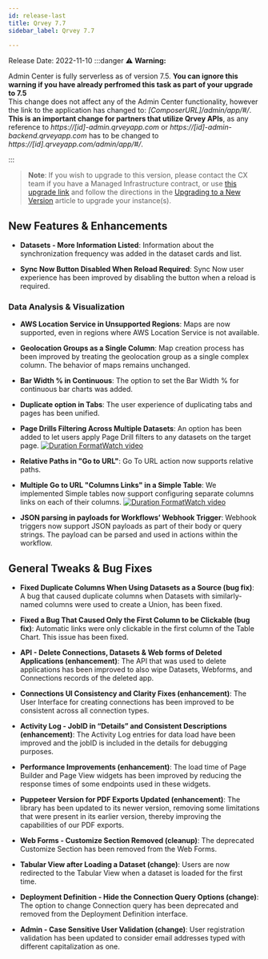 ```yaml
---
id: release-last
title: Qrvey 7.7
sidebar_label: Qrvey 7.7
 
---
```

<div>

Release Date: 2022-11-10
:::danger :warning: **Warning:**

Admin Center is fully serverless as of version 7.5. 
 **You can ignore this warning if you have already perfromed this task as part of your upgrade to 7.5**  
This change does not affect any of the Admin Center functionality, however the link to the application has changed to:  *[ComposerURL]/admin/app/#/*. **This is an important change for partners that utilize Qrvey APIs**, as any reference to *https://[id]-admin.qrveyapp.com* or *https://[id]-admin-backend.qrveyapp.com* has to be changed to *https://[id].qrveyapp.com/admin/app/#/*. 

:::

 >**Note**: If you wish to upgrade to this version, please contact the CX team if you have a Managed Infrastructure contract, or use <a href="https://qrvey-autodeployapp.s3.amazonaws.com/deploy/autodeployappCloudformation-enterprise-7.7.json" target="_blank">this upgrade link</a> and follow the directions in the [Upgrading to a New Version](../get-started/upgrading-versions.md) article to upgrade your instance(s). 


## New Features & Enhancements
 

* **Datasets - More Information Listed**: Information about the synchronization frequency was added in the dataset cards and list.

* **Sync Now Button Disabled When Reload Required**: Sync Now user experience has been improved by disabling the button when a reload is required. 

 
### Data Analysis & Visualization

* **AWS Location Service in Unsupported Regions**: Maps are now supported, even in regions where AWS Location Service is not available.

* **Geolocation Groups as a Single Column**: Map creation process has been improved by treating the geolocation group as a single complex column. The behavior of maps remains unchanged.

* **Bar Width % in Continuous**: The option to set the Bar Width % for continuous bar charts was added.

* **Duplicate option in Tabs**: The user experience of duplicating tabs and pages has been unified.

* **Page Drills Filtering Across Multiple Datasets**: An option has been added to let users apply Page Drill filters to any datasets on the target page. <a href="/docs/video-training/release/version-7.7#page-drills-across-multiple-datasets" target="_blank" className="tooltip"><img alt="Duration Format" src="https://s3.amazonaws.com/cdn.qrvey.com/documentation_assets/release-notes/video_icon.png#thumbnail-20" className="video-icon-png" /><span className="tooltiptext">Watch video</span></a>

* **Relative Paths in "Go to URL"**: Go To URL action now supports relative paths.

* **Multiple Go to URL "Columns Links" in a Simple Table**: We implemented Simple tables now support configuring separate columns links on each of their columns. <a href="/docs/video-training/release/version-7.7#multiple-go-to-url-column-links" target="_blank" className="tooltip"><img alt="Duration Format" src="https://s3.amazonaws.com/cdn.qrvey.com/documentation_assets/release-notes/video_icon.png#thumbnail-20" className="video-icon-png" /><span className="tooltiptext">Watch video</span></a>

* **JSON parsing in payloads for Workflows’ Webhook Trigger**: Webhook triggers now support JSON payloads as part of their body or query strings. The payload can be parsed and used in actions within the workflow.

## General Tweaks & Bug Fixes

* **Fixed Duplicate Columns When Using Datasets as a Source (bug fix)**: A bug that caused duplicate columns when Datasets with similarly-named columns were used to create a Union, has been fixed.

* **Fixed a Bug That Caused Only the First Column to be Clickable (bug fix)**: Automatic links were only clickable in the first column of the Table Chart. This issue has been fixed.

* **API - Delete Connections, Datasets & Web forms of Deleted Applications (enhancement)**: The API that was used to delete applications has been improved to also wipe Datasets, Webforms, and Connections records of the deleted app.

* **Connections UI Consistency and Clarity Fixes (enhancement)**: The User Interface for creating connections has been improved to be consistent across all connection types.

* **Activity Log - JobID in “Details” and Consistent Descriptions (enhancement)**: The Activity Log entries for data load have been improved and the jobID is included in the details for debugging purposes.

* **Performance Improvements (enhancement)**: The load time of Page Builder and Page View widgets has been improved by reducing the response times of some endpoints used in these widgets.

* **Puppeteer Version for PDF Exports Updated (enhancement)**: The library has been updated to its newer version, removing some limitations that were present in its earlier version, thereby improving the capabilities of our PDF exports.

* **Web Forms - Customize Section Removed (cleanup)**: The deprecated Customize Section has been removed from the Web Forms.

* **Tabular View after Loading a Dataset (change)**: Users are now redirected to the Tabular View when a dataset is loaded for the first time.

* **Deployment Definition - Hide the Connection Query Options (change)**: The option to change Connection query has been deprecated and removed from the Deployment Definition interface.

* **Admin - Case Sensitive User Validation (change)**: User registration validation has been updated to consider email addresses typed with different capitalization as one.


</div>